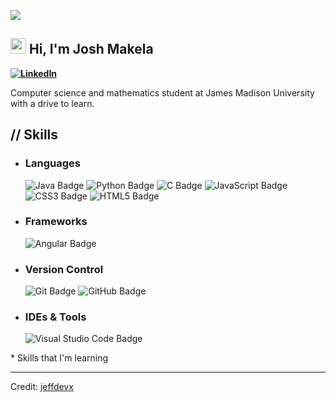 [![](https://visitcount.itsvg.in/api?id=jeffdevx&icon=0&color=0)](https://visitcount.itsvg.in)<br>
## <img src="https://media.giphy.com/media/TEnXkcsHrP4YedChhA/giphy.gif" width ="25"> Hi, I'm Josh Makela<br>
<b> [![LinkedIn](https://img.shields.io/badge/Josh%20Makela-%230077B5.svg?logo=linkedin&logoColor=white)](https://www.linkedin.com/in/josh-makela) </b>

Computer science and mathematics student at James Madison University with a drive to learn. <br>

## <b>// Skills</b>

- ### Languages
    ![Java Badge](https://custom-icon-badges.demolab.com/badge/Java-ED8B00.svg?logo=java-colorful)
    ![Python Badge](https://custom-icon-badges.demolab.com/badge/Python-000.svg?logo=python-colorful)
    ![C Badge](https://img.shields.io/badge/C-%23323330.svg?&logo=c)
    ![JavaScript Badge](https://img.shields.io/badge/Javascript*-%23323330.svg?&logo=javascript&logoColor=%23F7DF1E&style=flat)
    ![CSS3 Badge](https://img.shields.io/badge/CSS3*-%231572B6.svg?&logo=css3&logoColor=white&style=flat) 
    ![HTML5 Badge](https://img.shields.io/badge/HTML5*-%23E34F26.svg?&logo=html5&logoColor=white&style=flat) 

- ### Frameworks
    ![Angular Badge](https://img.shields.io/badge/Angular*-393?logo=angular&logoColor=fff&style=flat) 

<!--- ## Databases -->

- ### Version Control
    ![Git Badge](https://img.shields.io/badge/Git-F05032?logo=git&logoColor=fff&style=flat)
    ![GitHub Badge](https://img.shields.io/badge/GitHub-181717?logo=github&logoColor=fff&style=flat)

<!--- ## Clouds & Hostings
    ![Apache Badge](https://img.shields.io/badge/Apache-C71A36?&logo=Apache&logoColor=white&style=flat) 
    -->

- ### IDEs & Tools
    ![Visual Studio Code Badge](https://img.shields.io/badge/Visual%20Studio%20Code-007ACC?logo=visualstudiocode&logoColor=fff&style=flat)

\* Skills that I'm learning

------
Credit: [jeffdevx](https://github.com/jeffdevx)


<!--
**joshm20/joshm20** is a ✨ _special_ ✨ repository because its `README.md` (this file) appears on your GitHub profile.

Here are some ideas to get you started:

- 🔭 I’m currently working on ...
- 🌱 I’m currently learning ...
- 👯 I’m looking to collaborate on ...
- 🤔 I’m looking for help with ...
- 💬 Ask me about ...
- 📫 How to reach me: ...
- 😄 Pronouns: ...
- ⚡ Fun fact: ...
-->
